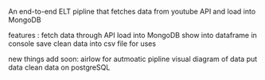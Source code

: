 An end-to-end ELT  pipline that fetches data from youtube API and load into MongoDB

features :
fetch data through API
load into MongoDB
show into dataframe in console 
save clean data into csv file for uses

new things add soon:
airlow for autmoatic pipline
visual diagram of data 
put data  clean data on postgreSQL 
